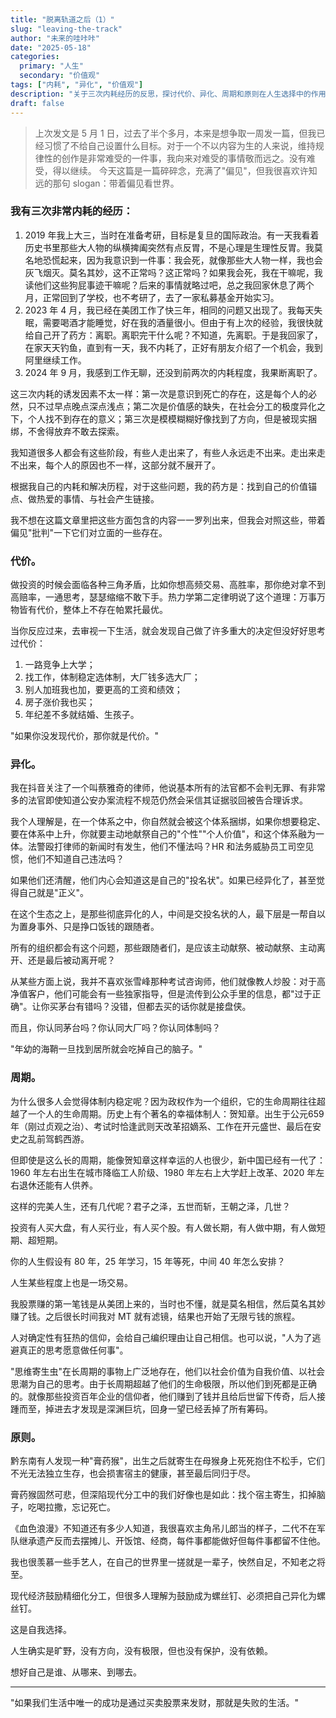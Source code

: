 ```yaml
---
title: "脱离轨道之后（1）"
slug: "leaving-the-track"
author: "未来的哇咔咔"
date: "2025-05-18"
categories:
  primary: "人生"
  secondary: "价值观"
tags: ["内耗", "异化", "价值观"]
description: "关于三次内耗经历的反思，探讨代价、异化、周期和原则在人生选择中的作用。"
draft: false
---
```


>上次发文是 5 月 1 日，过去了半个多月，本来是想争取一周发一篇，但我已经习惯了不给自己设置什么目标。对于一个不以内容为生的人来说，维持规律性的创作是非常难受的一件事，我向来对难受的事情敬而远之。没有难受，得以继续。
>今天这篇是一篇碎碎念，充满了"偏见"，但我很喜欢许知远的那句 slogan：带着偏见看世界。

### 我有三次非常内耗的经历：
1. 2019 年我上大三，当时在准备考研，目标是复旦的国际政治。有一天我看着历史书里那些大人物的纵横捭阖突然有点反胃，不是心理是生理性反胃。我莫名地恐慌起来，因为我意识到一件事：我会死，就像那些大人物一样，我也会灰飞烟灭。莫名其妙，这不正常吗？这正常吗？如果我会死，我在干嘛呢，我读他们这些狗屁事迹干嘛呢？后来的事情就略过吧，总之我回家休息了两个月，正常回到了学校，也不考研了，去了一家私募基金开始实习。
2. 2023 年 4 月，我已经在美团工作了快三年，相同的问题又出现了。我每天失眠，需要喝酒才能睡觉，好在我的酒量很小。但由于有上次的经验，我很快就给自己开了药方：离职。离职完干什么呢？不知道，先离职。于是我回家了，在家天天钓鱼，直到有一天，我不内耗了，正好有朋友介绍了一个机会，我到阿里继续工作。
3. 2024 年 9 月，我感到工作无聊，还没到前两次的内耗程度，我果断离职了。

这三次内耗的诱发因素不太一样：第一次是意识到死亡的存在，这是每个人的必然，只不过早点晚点深点浅点；第二次是价值感的缺失，在社会分工的极度异化之下，个人找不到存在的意义；第三次是模模糊糊好像找到了方向，但是被现实捆绑，不舍得放弃不敢去探索。

我知道很多人都会有这些阶段，有些人走出来了，有些人永远走不出来。走出来走不出来，每个人的原因也不一样，这部分就不展开了。

根据我自己的内耗和解决历程，对于这些问题，我的药方是：找到自己的价值锚点、做热爱的事情、与社会产生链接。

我不想在这篇文章里把这些方面包含的内容一一罗列出来，但我会对照这些，带着偏见"批判"一下它们对立面的一些存在。

### 代价。

做投资的时候会面临各种三角矛盾，比如你想高频交易、高胜率，那你绝对拿不到高赔率，一通思考，瑟瑟缩缩不敢下手。热力学第二定律明说了这个道理：万事万物皆有代价，整体上不存在帕累托最优。

当你反应过来，去审视一下生活，就会发现自己做了许多重大的决定但没好好思考过代价：
1. 一路竞争上大学；
2. 找工作，体制稳定选体制，大厂钱多选大厂；
3. 别人加班我也加，要更高的工资和绩效；
4. 房子涨价我也买；
5. 年纪差不多就结婚、生孩子。

"如果你没发现代价，那你就是代价。"

### 异化。

我在抖音关注了一个叫蔡雅奇的律师，他说基本所有的法官都不会判无罪、有非常多的法官即使知道公安办案流程不规范仍然会采信其证据驳回被告合理诉求。

我个人理解是，在一个体系之中，你自然就会被这个体系捆绑，如果你想要稳定、要在体系中上升，你就要主动地献祭自己的"个性""个人价值"，和这个体系融为一体。法警殴打律师的新闻时有发生，他们不懂法吗？HR 和法务威胁员工司空见惯，他们不知道自己违法吗？

如果他们还清醒，他们内心会知道这是自己的"投名状"。如果已经异化了，甚至觉得自己就是"正义"。

在这个生态之上，是那些彻底异化的人，中间是交投名状的人，最下层是一帮自以为置身事外、只是挣口饭钱的跟随者。

所有的组织都会有这个问题，那些跟随者们，是应该主动献祭、被动献祭、主动离开、还是最后被动离开呢？

从某些方面上说，我并不喜欢张雪峰那种考试咨询师，他们就像教人炒股：对于高净值客户，他们可能会有一些独家指导，但是流传到公众手里的信息，都"过于正确"。让你买茅台有错吗？没错，但都去买的话你就是接盘侠。

而且，你认同茅台吗？你认同大厂吗？你认同体制吗？

"年幼的海鞘一旦找到居所就会吃掉自己的脑子。"

### 周期。

为什么很多人会觉得体制内稳定呢？因为政权作为一个组织，它的生命周期往往超越了一个人的生命周期。历史上有个著名的幸福体制人：贺知章。出生于公元659年（刚过贞观之治）、考试时恰逢武则天改革招嫡系、工作在开元盛世、最后在安史之乱前驾鹤西游。

但即使是这么长的周期，能像贺知章这样幸运的人也很少，新中国已经有一代了：1960 年左右出生在城市降临工人阶级、1980 年左右上大学赶上改革、2020 年左右退休还能有人供养。

这样的完美人生，还有几代呢？君子之泽，五世而斩，王朝之泽，几世？

投资有人买大盘，有人买行业，有人买个股。有人做长期，有人做中期，有人做短期、超短期。

你的人生假设有 80 年，25 年学习，15 年等死，中间 40 年怎么安排？

人生某些程度上也是一场交易。

我股票赚的第一笔钱是从美团上来的，当时也不懂，就是莫名相信，然后莫名其妙赚了钱。之后很长时间我对 MT 就有滤镜，结果也开始了无限亏钱的旅程。

人对确定性有狂热的信仰，会给自己编织理由让自己相信。也可以说，"人为了逃避真正的思考愿意做任何事"。

"思维寄生虫"在长周期的事物上广泛地存在，他们以社会价值为自我价值、以社会思潮为自己的思考。由于长周期超越了他们的生命极限，所以他们到死都是正确的。就像那些投资百年企业的信仰者，他们赚到了钱并且给后世留下传奇，后人接踵而至，掉进去才发现是深渊巨坑，回身一望已经丢掉了所有筹码。

### 原则。

黔东南有人发现一种"膏药猴"，出生之后就寄生在母猴身上死死抱住不松手，它们不光无法独立生存，也会损害宿主的健康，甚至最后同归于尽。

膏药猴固然可悲，但深陷现代分工中的我们好像也是如此：找个宿主寄生，扣掉脑子，吃喝拉撒，忘记死亡。

《血色浪漫》不知道还有多少人知道，我很喜欢主角吊儿郎当的样子，二代不在军队继承遗产反而去摆摊儿、开饭馆、经商，每件事都能做好但每件事都留不住他。

我也很羡慕一些手艺人，在自己的世界里一搓就是一辈子，怏然自足，不知老之将至。

现代经济鼓励精细化分工，但很多人理解为鼓励成为螺丝钉、必须把自己异化为螺丝钉。

这是自我选择。

人生确实是旷野，没有方向，没有极限，但也没有保护，没有依赖。

想好自己是谁、从哪来、到哪去。

--- 

"如果我们生活中唯一的成功是通过买卖股票来发财，那就是失败的生活。"



